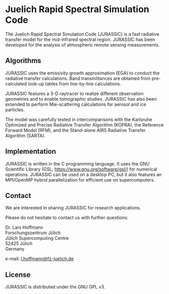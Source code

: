 # Juelich Rapid Spectral Simulation Code

The Juelich Rapid Spectral Simulation Code (JURASSIC) is a fast
radiative transfer model for the mid-infrared spectral region.
JURASSIC has been developed for the analysis of atmospheric
remote sensing measurements.

## Algorithms

JURASSIC uses the emissivity growth approximation (EGA) to conduct the
radiative transfer calculations. Band transmittances are obtained
from pre-calculated look-up tables from line-by-line calculations.

JURASSIC features a 3-D raytracer to realize different observation
geometries and to enable tomographic studies. JURASSIC has also been
extended to perform Mie-scattering calculations for aerosol and ice
particles.

The model was carefully tested in intercomparisons with
the Karlsruhe Optimized and Precise Radiative Transfer Algorithm
(KOPRA), the Reference Forward Model (RFM), and the
Stand-alone AIRS Radiative Transfer Algorithm (SARTA).

## Implementation

JURASSIC is written in the C programming language. It uses the
GNU Scientific Library (GSL; https://www.gnu.org/software/gsl/)
for numerical operations. JURASSIC can be used on a desktop PC,
but it also features an MPI/OpenMP hybrid parallelization for
efficient use on supercomputers.

## Contact

We are interested in sharing JURASSIC for research applications.

Please do not hesitate to contact us with further questions:

Dr. Lars Hoffmann  
Forschungszentrum Jülich  
Jülich Supercomputing Centre  
52425 Jülich  
Germany  

e-mail: l.hoffmann@fz-juelich.de

## License

JURASSIC is distributed under the GNU GPL v3.
